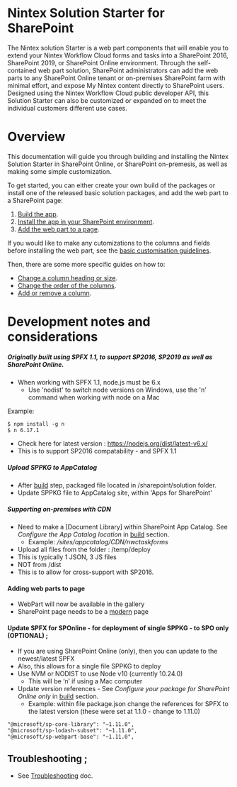 # Nintex Solution Starter for SharePoint

The Nintex solution Starter is a web part components that will enable you to extend your Nintex Workflow Cloud forms and tasks into a SharePoint 2016, SharePoint 2019, or SharePoint Online environment. Through the self-contained web part solution, SharePoint administrators can add the web parts to any SharePoint Online tenant or on-premises SharePoint farm with minimal effort, and expose My Nintex content directly to SharePoint users. 
Designed using the Nintex Workflow Cloud public developer API, this Solution Starter can also be customized or expanded on to meet the individual customers different use cases. 

# Overview

This documentation will guide you through building and installing the Nintex Solution Starter in SharePoint Online, or SharePoint on-premesis, as well as making some simple customization.

To get started, you can either create your own build of the packages or install one of the released basic solution packages, and add the web part to a SharePoint page:
1. [Build the app](/docs/build.md).
1. [Install the app in your SharePoint environment](/docs/install.md).
1. [Add the web part to a page](/docs/addToPage.md).

If you would like to make any cutomizations to the columns and fields before installing the web part, see the [basic customisation guidelines](/docs/customize.md).

Then, there are some more specific guides on how to:  
  - [Change a column heading or size](/docs/columnsRenameResize.md).
  - [Change the order of the columns](/docs/columnsReorder.md).
  - [Add or remove a column](/docs/columnsAddRemove.md).



# Development notes and considerations

##### Originally built using SPFX 1.1, to support SP2016, SP2019 as well as SharePoint Online.
- When working with SPFX 1.1, node.js must be 6.x
  - Use 'nodist' to switch node versions on Windows, use the 'n' command when working with node on a Mac

Example:
```
$ npm install -g n
$ n 6.17.1
```
- Check here for latest version :  https://nodejs.org/dist/latest-v6.x/
- This is to support SP2016 compatability - and SPFX 1.1



##### Upload SPPKG to AppCatalog
- After [build](/docs/build.md) step, packaged file located in /sharepoint/solution folder.
- Update SPPKG file to AppCatalog site, within 'Apps for SharePoint'

##### Supporting on-premises with CDN
- Need to make a [Document Library] within SharePoint App Catalog. See _Configure the App Catalog location_ in [build](/docs/build.md) section.
  - Example: _/sites/appcatalog/CDN/nwctaskforms_
- Upload all files from the folder : /temp/deploy
- This is typically 1 JSON, 3 JS files
- NOT from /dist
- This is to allow for cross-support with SP2016.

#### Adding web parts to page
- WebPart will now be available in the gallery
- SharePoint page needs to be a [modern](https://support.microsoft.com/en-us/office/create-and-use-modern-pages-on-a-sharepoint-site-b3d46deb-27a6-4b1e-87b8-df851e503dec) page



#### Update SPFX for SPOnline - for deployment of single SPPKG - to SPO only (OPTIONAL) ;

- If you are using SharePoint Online (only), then you can update to the newest/latest SPFX
- Also, this allows for a single file SPPKG to deploy
- Use NVM or NODIST to use Node v10 (currently 10.24.0)
  - This will be ‘n’ if using a Mac computer
- Update version references - See _Configure your package for SharePoint Online only_ in [build](/docs/build.md) section.
  - Example: within file package.json change the references for SPFX to the latest version (these were set at 1.1.0 - change to 1.11.0)
```
"@microsoft/sp-core-library": "~1.11.0",
"@microsoft/sp-lodash-subset": "~1.11.0",
"@microsoft/sp-webpart-base": "~1.11.0",
```


## Troubleshooting ;
- See [Troubleshooting](/docs/troubleshooting.md) doc.

